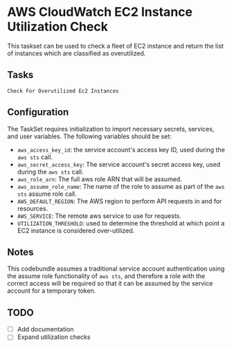 # AWS CloudWatch EC2 Instance Utilization Check
This taskset can be used to check a fleet of EC2 instance and return the list of instances which are classified as overutilized.

## Tasks
`Check For Overutilized Ec2 Instances`

## Configuration

The TaskSet requires initialization to import necessary secrets, services, and user variables. The following variables should be set:

- `aws_access_key_id`: the service account's access key ID, used during the `aws sts` call.
- `aws_secret_access_key`: The service account's secret access key, used during the `aws sts` call.
- `aws_role_arn`: The full aws role ARN that will be assumed.
- `aws_assume_role_name`: The name of the role to assume as part of the `aws sts` assume role call.
- `AWS_DEFAULT_REGION`: The AWS region to perform API requests in and for resources.
- `AWS_SERVICE`: The remote aws service to use for requests.
- `UTILIZATION_THRESHOLD`: used to determine the threshold at which point a EC2 instance is considered over-utilized.


## Notes

This codebundle assumes a traditional service account authentication using the assume role functionality of `aws sts`, and therefore a role with the correct access will be required so that it can be assumed by the service account for a temporary token.

## TODO
- [ ] Add documentation
- [ ] Expand utilization checks
